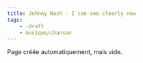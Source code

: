 ```yaml
---
title: Johnny Nash - I can see clearly now
tags:
    - -draft
    - musique/chanson
---
```


Page créée automatiquement, mais vide.

